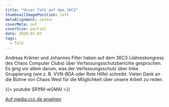 ```yaml
---
title: "Unser Talk auf dem 36C3"
thumbnailImagePosition: left
metaAlignment: center
coverMeta: out
coverSize: partial
date: 2020-01-03
tags:
  - Talk
---
```


Andreas Krämer und Johannes Filter haben auf dem 36C3 (Jahreskongress des Chaos Computer Clubs) über Verfassungsschutzberichte gesprochen. Es ging vor allem darum, was der Verfassungsschutz über linke Gruppierung (wie z. B. VVN-BDA oder Rote Hilfe) schreibt.
Vielen Dank an die Bühne von Chaos West für die Möglichkeit über unsere Arbeit zu reden.

<!--more-->

{{< youtube SR1fM-wGMAI >}}

[Auf media.ccc.de ansehen](https://media.ccc.de/v/36c3-100-broken-beyond-repair-no-patch-for-verfassungsschutz-kritische-analyse-der-verfassungsschutzberichte)
